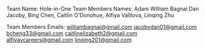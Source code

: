 Team Name: Hole-in-One
Team Members Names: 
Adam
William Bagnai 
Dan Jacoby, 
Bing Chen, 
Caitlin O’Donohue, 
Alfiya Valitova,
Linqing Zhu

Team Members Emails:
williambagnai@gmail.com
jacobydan01@gmail.com
bcheng33@gmail.com
caitlinelizabeth2@gmail.com
alfiyavcareers@gmail.com
linqing201@gmail.com
